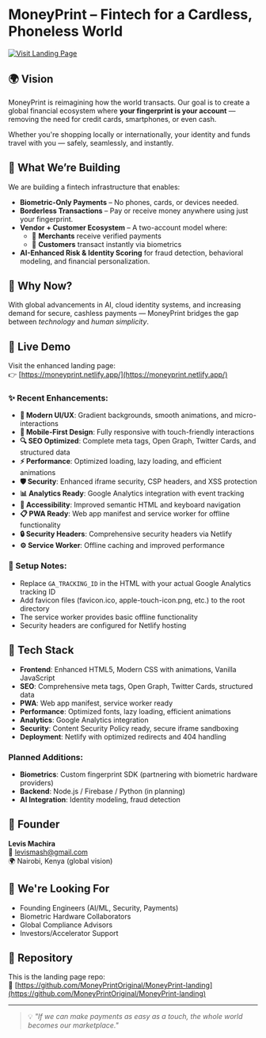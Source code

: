 # MoneyPrint – Fintech for a Cardless, Phoneless World

[![Visit Landing Page](https://img.shields.io/badge/Visit-Landing_Page-brightgreen?style=for-the-badge)](https://moneyprint.netlify.app/)

## 🌍 Vision
MoneyPrint is reimagining how the world transacts. Our goal is to create a global financial ecosystem where **your fingerprint is your account** — removing the need for credit cards, smartphones, or even cash.

Whether you're shopping locally or internationally, your identity and funds travel with you — safely, seamlessly, and instantly.

## 🧠 What We’re Building

We are building a fintech infrastructure that enables:
- **Biometric-Only Payments** – No phones, cards, or devices needed.
- **Borderless Transactions** – Pay or receive money anywhere using just your fingerprint.
- **Vendor + Customer Ecosystem** – A two-account model where:
  - 🧾 **Merchants** receive verified payments
  - 👤 **Customers** transact instantly via biometrics
- **AI-Enhanced Risk & Identity Scoring** for fraud detection, behavioral modeling, and financial personalization.

## 🔐 Why Now?

With global advancements in AI, cloud identity systems, and increasing demand for secure, cashless payments — MoneyPrint bridges the gap between *technology* and *human simplicity*.

## 🚀 Live Demo

Visit the enhanced landing page:  
👉 [https://moneyprint.netlify.app/](https://moneyprint.netlify.app/)

### ✨ Recent Enhancements:
- **🎨 Modern UI/UX**: Gradient backgrounds, smooth animations, and micro-interactions
- **📱 Mobile-First Design**: Fully responsive with touch-friendly interactions
- **🔍 SEO Optimized**: Complete meta tags, Open Graph, Twitter Cards, and structured data
- **⚡ Performance**: Optimized loading, lazy loading, and efficient animations
- **🛡️ Security**: Enhanced iframe security, CSP headers, and XSS protection
- **📊 Analytics Ready**: Google Analytics integration with event tracking
- **🎯 Accessibility**: Improved semantic HTML and keyboard navigation
- **📋 PWA Ready**: Web app manifest and service worker for offline functionality
- **🔒 Security Headers**: Comprehensive security headers via Netlify
- **⚙️ Service Worker**: Offline caching and improved performance

### 📝 Setup Notes:
- Replace `GA_TRACKING_ID` in the HTML with your actual Google Analytics tracking ID
- Add favicon files (favicon.ico, apple-touch-icon.png, etc.) to the root directory
- The service worker provides basic offline functionality
- Security headers are configured for Netlify hosting

## 🧰 Tech Stack

- **Frontend**: Enhanced HTML5, Modern CSS with animations, Vanilla JavaScript
- **SEO**: Comprehensive meta tags, Open Graph, Twitter Cards, structured data
- **PWA**: Web app manifest, service worker ready
- **Performance**: Optimized fonts, lazy loading, efficient animations
- **Analytics**: Google Analytics integration
- **Security**: Content Security Policy ready, secure iframe sandboxing
- **Deployment**: Netlify with optimized redirects and 404 handling

### Planned Additions:
- **Biometrics**: Custom fingerprint SDK (partnering with biometric hardware providers)
- **Backend**: Node.js / Firebase / Python (in planning)
- **AI Integration**: Identity modeling, fraud detection

## 👤 Founder

**Levis Machira**  
📧 levismash@gmail.com  
🌍 Nairobi, Kenya (global vision)

## 🤝 We're Looking For

- Founding Engineers (AI/ML, Security, Payments)
- Biometric Hardware Collaborators
- Global Compliance Advisors
- Investors/Accelerator Support

## 📌 Repository

This is the landing page repo:  
🔗 [https://github.com/MoneyPrintOriginal/MoneyPrint-landing](https://github.com/MoneyPrintOriginal/MoneyPrint-landing)

---

> 💡 _"If we can make payments as easy as a touch, the whole world becomes our marketplace."_
